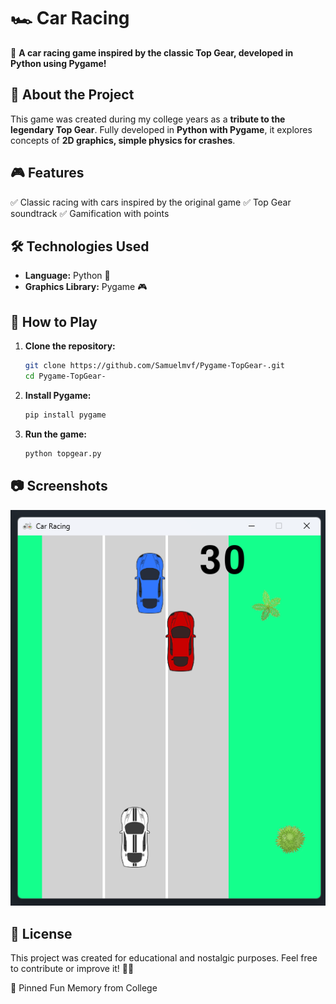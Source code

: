 # 🏎️ Car Racing

🚗 **A car racing game inspired by the classic Top Gear, developed in Python using Pygame!**

## 📌 About the Project

This game was created during my college years as a **tribute to the legendary Top Gear**. Fully developed in **Python with Pygame**, it explores concepts of **2D graphics, simple physics for crashes**.

## 🎮 Features

✅ Classic racing with cars inspired by the original game
✅ Top Gear soundtrack
✅ Gamification with points


## 🛠️ Technologies Used

- **Language:** Python 🐍  
- **Graphics Library:** Pygame 🎮  

## 🚀 How to Play

1. **Clone the repository:**  
   ```bash
   git clone https://github.com/Samuelmvf/Pygame-TopGear-.git
   cd Pygame-TopGear-
   ```  
2. **Install Pygame:**  
   ```bash
   pip install pygame
   ```  
3. **Run the game:**  
   ```bash
   python topgear.py
   ```  

## 📷 Screenshots
<img src="assets/readme-example.png" alt="Game image" width="520">


## 📜 License

This project was created for educational and nostalgic purposes. Feel free to contribute or improve it! 🚗💨  

📌 Pinned Fun Memory from College
